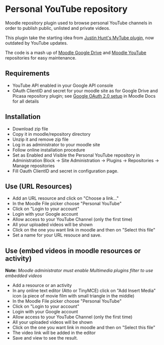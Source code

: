 Personal YouTube repository
===========================
Moodle repository plugin used to browse personal YouTube channels in order to publish public, unlisted and private videos.

This plugin take the starting idea from [Justin Hunt's MyTube plugin](https://github.com/justinhunt/moodle-repository_mytube), now outdated by YouTube updates.

The code is a mash up of [Moodle Google Drive](https://github.com/moodle/moodle/tree/master/repository/googledocs) and [Moodle YouTube](https://github.com/moodle/moodle/tree/master/repository/youtube) repositories for easy maintenance.

Requirements
------------
- YouTube API enabled in your Google API console
- OAuth ClientID and secret for your moodle site as for Google Drive and Picasa repository plugin; see [Google OAuth 2.0 setup](https://docs.moodle.org/en/Google_OAuth_2.0_setup) in Moodle Docs for all details

Installation
------------
- Download zip file
- Copy it in moodle/repository directory
- Unzip it and remove zip file
- Log in as administrator to your moodle site
- Follow online installation procedure
- Set as Enabled and Visible the Personal YouTube repository in Administration Block -> Site Administration -> Plugins -> Repositories -> Manage repositories
- Fill Oauth ClientID and secret in configuration page.

Use (URL Resources)
-------------------
- Add an URL resource and click on "Choose a link..."
- In the Moodle File picker choose "Personal YouTube"
- Click on "Login to your account"
- Login with your Google account
- Allow access to your YouTube Channel (only the first time)
- All your uploaded videos will be shown
- Click on the one you want link in moodle and then on "Select this file"
- Set a name for your URL resouce and save.

Use (embed videos in moodle resources or activity)
--------------------------------------------------
**Note:** *Moodle administrator must enable Multimedia plugins filter to use embedded videos*
- Add a resource or an activity
- In any online text editor (Atto or TinyMCE) click on "Add Insert Media" icon (a piece of movie film with small triangle in the middle)
- In the Moodle File picker choose "Personal YouTube"
- Click on "Login to your account"
- Login with your Google account
- Allow access to your YouTube Channel (only the first time)
- All your uploaded videos will be shown
- Click on the one you want link in moodle and then on "Select this file"
- The video link will be added in the editor
- Save and view to see the result.
